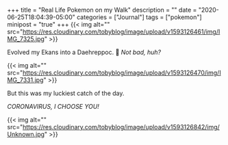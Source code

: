 +++
title = "Real Life Pokemon on my Walk"
description = ""
date = "2020-06-25T18:04:39-05:00"
categories = ["Journal"]
tags = ["pokemon"]
minipost = "true"
+++
{{< img alt="" src="https://res.cloudinary.com/tobyblog/image/upload/v1593126461/img/IMG_7325.jpg" >}}

Evolved my Ekans into a Daehreppoc. 🐍  *Not bad, huh?*

{{< img alt="" src="https://res.cloudinary.com/tobyblog/image/upload/v1593126470/img/IMG_7331.jpg" >}}

But this was my luckiest catch of the day.

*CORONAVIRUS, I CHOOSE YOU!*

{{< img alt="" src="https://res.cloudinary.com/tobyblog/image/upload/v1593126842/img/Unknown.jpg" >}}